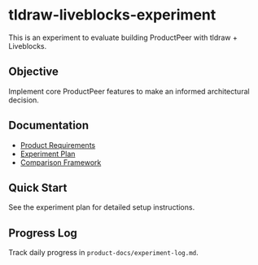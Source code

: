 # tldraw-liveblocks-experiment

This is an experiment to evaluate building ProductPeer with tldraw + Liveblocks.

## Objective
Implement core ProductPeer features to make an informed architectural decision.

## Documentation
- [Product Requirements](./product-docs/productpeer-bmf-prd.md)
- [Experiment Plan](./product-docs/tldraw-liveblocks-experiment-plan.md)
- [Comparison Framework](./product-docs/tldraw-vs-excalidraw-experiment-plan.md)

## Quick Start
See the experiment plan for detailed setup instructions.

## Progress Log
Track daily progress in `product-docs/experiment-log.md`.

